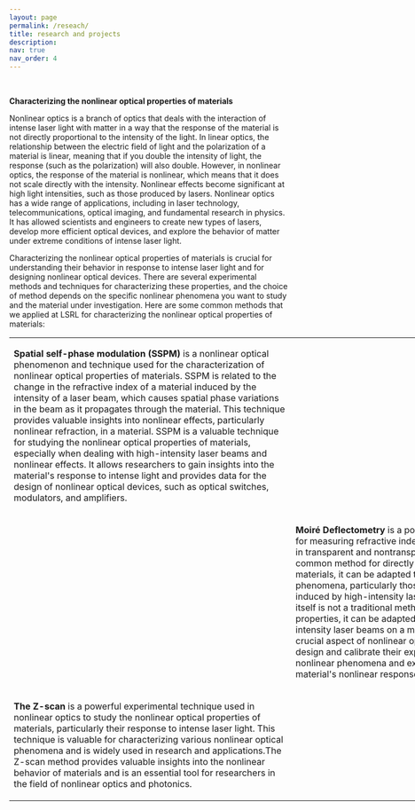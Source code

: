 ```yaml
---
layout: page
permalink: /reseach/
title: research and projects
description: 
nav: true
nav_order: 4
---
```

<p>&nbsp;</p>
<p><strong>Characterizing the nonlinear optical properties of materials</strong></p>
<p>Nonlinear optics is a branch of optics that deals with the interaction of intense laser light with matter in a way that the response of the material is not directly proportional to the intensity of the light. In linear optics, the relationship between the electric field of light and the polarization of a material is linear, meaning that if you double the intensity of light, the response (such as the polarization) will also double. However, in nonlinear optics, the response of the material is nonlinear, which means that it does not scale directly with the intensity. Nonlinear effects become significant at high light intensities, such as those produced by lasers. Nonlinear optics has a wide range of applications, including in laser technology, telecommunications, optical imaging, and fundamental research in physics. It has allowed scientists and engineers to create new types of lasers, develop more efficient optical devices, and explore the behavior of matter under extreme conditions of intense laser light.</p>
<p>Characterizing the nonlinear optical properties of materials is crucial for understanding their behavior in response to intense laser light and for designing nonlinear optical devices. There are several experimental methods and techniques for characterizing these properties, and the choice of method depends on the specific nonlinear phenomena you want to study and the material under investigation. Here are some common methods that we applied at LSRL for characterizing the nonlinear optical properties of materials:</p>
<table style="width: 1042px;">
<tbody>
<tr>
<td style="width: 504.078px;">
<p><strong>Spatial self-phase modulation (SSPM) </strong>is a nonlinear optical phenomenon and technique used for the characterization of nonlinear optical properties of materials. SSPM is related to the change in the refractive index of a material induced by the intensity of a laser beam, which causes spatial phase variations in the beam as it propagates through the material. This technique provides valuable insights into nonlinear effects, particularly nonlinear refraction, in a material. SSPM is a valuable technique for studying the nonlinear optical properties of materials, especially when dealing with high-intensity laser beams and nonlinear effects. It allows researchers to gain insights into the material's response to intense light and provides data for the design of nonlinear optical devices, such as optical switches, modulators, and amplifiers.</p>
</td>
<td style="width: 529.922px;">&nbsp;</td>
</tr>
<tr>
<td style="width: 504.078px;">&nbsp;</td>
<td style="width: 529.922px;">
<p><strong>Moir&eacute; Deflectometry </strong>is a powerful optical technique used primarily for measuring refractive index variations and optical phase changes in transparent and nontransparent materials. While it is not a common method for directly studying nonlinear optical properties of materials, it can be adapted to investigate certain nonlinear phenomena, particularly those related to refractive index changes induced by high-intensity laser beams. While moir&eacute; Deflectometry itself is not a traditional method for studying nonlinear optical properties, it can be adapted to investigate the effects of high-intensity laser beams on a material's refractive index, which is a crucial aspect of nonlinear optics. Researchers would need to design and calibrate their experimental setup to account for nonlinear phenomena and extract relevant parameters related to the material's nonlinear response</p>
</td>
</tr>
<tr>
<td style="width: 504.078px;">
<p><strong>The Z-scan</strong> is a powerful experimental technique used in nonlinear optics to study the nonlinear optical properties of materials, particularly their response to intense laser light. This technique is valuable for characterizing various nonlinear optical phenomena and is widely used in research and applications.The Z-scan method provides valuable insights into the nonlinear behavior of materials and is an essential tool for researchers in the field of nonlinear optics and photonics.</p>
</td>
<td style="width: 529.922px;">&nbsp;</td>
</tr>
</tbody>
</table>
<p>&nbsp;</p>
